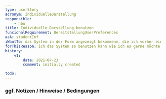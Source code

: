```yaml
---
type: userStory
acronym: individuelleDarstellung
responsible:
    - hbu
title: Individuelle Darstellung benutzen
funcionalRequirement: BereitstellungUserPreferences
asA: studentInf
iWantTo: das System in der Form angezeigt bekommenm, die ich vorher eingestellt habe
forThisReason: ich das System so benutzen kann wie ich es gerne möchte
history:
    v1:
        date: 2021-07-23
        comment: initially created

todo:
---
```


### ggf. Notizen / Hinweise / Bedingungen
